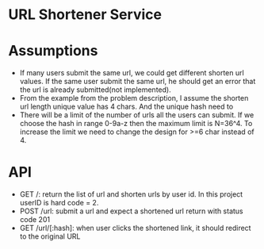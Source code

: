 
# URL Shortener Service

# Assumptions
- If many users submit the same url, we could get different shorten url values. If the same user submit the same url, he should get an error that the url is already submitted(not implemented).
- From the example from the problem description, I assume the shorten url length unique value has 4 chars. And the unique hash need to 
- There will be a limit of the number of urls all the users can submit. If we choose the hash in range 0-9a-z then the maximum limit is N=36^4. To increase the limit we need to change the design for >=6 char instead of 4.


# API
- GET /: return the list of url and shorten urls by user id. In this project userID is hard code = 2.
- POST /url: submit a url and expect a shortened url return with status code 201
- GET /url/[:hash]: when user clicks the shortened link, it should redirect to the original URL
